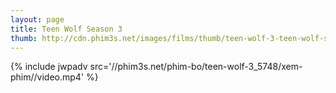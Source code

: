 ```yaml
---
layout: page
title: Teen Wolf Season 3
thumb: http://cdn.phim3s.net/images/films/thumb/teen-wolf-3-teen-wolf-season-3-2013.jpg
---
```

{% include jwpadv src='//phim3s.net/phim-bo/teen-wolf-3_5748/xem-phim//video.mp4' %}